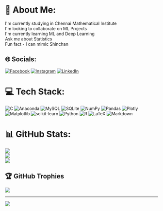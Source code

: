 # 💫 About Me:
I'm currently studying in Chennai Mathematical Institute<br>I'm looking to collaborate on ML Projects<br>I'm currently learning ML and Deep Learning<br>Ask me about Statistics<br>Fun fact - I can mimic Shinchan<br>


## 🌐 Socials:
[![Facebook](https://img.shields.io/badge/Facebook-%231877F2.svg?logo=Facebook&logoColor=white)](https://facebook.com/KironmoyRoy) [![Instagram](https://img.shields.io/badge/Instagram-%23E4405F.svg?logo=Instagram&logoColor=white)](https://instagram.com/KironmoyRoy) [![LinkedIn](https://img.shields.io/badge/LinkedIn-%230077B5.svg?logo=linkedin&logoColor=white)](https://linkedin.com/in/KironmoyRoy) 

# 💻 Tech Stack:
![C](https://img.shields.io/badge/c-%2300599C.svg?style=plastic&logo=c&logoColor=white) ![Anaconda](https://img.shields.io/badge/Anaconda-%2344A833.svg?style=plastic&logo=anaconda&logoColor=white) ![MySQL](https://img.shields.io/badge/mysql-%2300000f.svg?style=plastic&logo=mysql&logoColor=white) ![SQLite](https://img.shields.io/badge/sqlite-%2307405e.svg?style=plastic&logo=sqlite&logoColor=white) ![NumPy](https://img.shields.io/badge/numpy-%23013243.svg?style=plastic&logo=numpy&logoColor=white) ![Pandas](https://img.shields.io/badge/pandas-%23150458.svg?style=plastic&logo=pandas&logoColor=white) ![Plotly](https://img.shields.io/badge/Plotly-%233F4F75.svg?style=plastic&logo=plotly&logoColor=white) ![Matplotlib](https://img.shields.io/badge/Matplotlib-%23ffffff.svg?style=plastic&logo=Matplotlib&logoColor=black) ![scikit-learn](https://img.shields.io/badge/scikit--learn-%23F7931E.svg?style=plastic&logo=scikit-learn&logoColor=white) ![Python](https://img.shields.io/badge/python-3670A0?style=plastic&logo=python&logoColor=ffdd54) ![R](https://img.shields.io/badge/r-%23276DC3.svg?style=plastic&logo=r&logoColor=white) ![LaTeX](https://img.shields.io/badge/latex-%23008080.svg?style=plastic&logo=latex&logoColor=white) ![Markdown](https://img.shields.io/badge/markdown-%23000000.svg?style=plastic&logo=markdown&logoColor=white)
# 📊 GitHub Stats:
![](https://github-readme-stats.vercel.app/api?username=kiru2001&theme=radical&hide_border=false&include_all_commits=true&count_private=true)<br/>
![](https://github-readme-streak-stats.herokuapp.com/?user=kiru2001&theme=radical&hide_border=false)<br/>
![](https://github-readme-stats.vercel.app/api/top-langs/?username=kiru2001&theme=radical&hide_border=false&include_all_commits=true&count_private=true&layout=compact)

## 🏆 GitHub Trophies
![](https://github-profile-trophy.vercel.app/?username=kiru2001&theme=radical&no-frame=false&no-bg=false&margin-w=4)

---
[![](https://visitcount.itsvg.in/api?id=kiru2001&icon=8&color=12)](https://visitcount.itsvg.in)

<!-- Proudly created with GPRM ( https://gprm.itsvg.in ) -->
